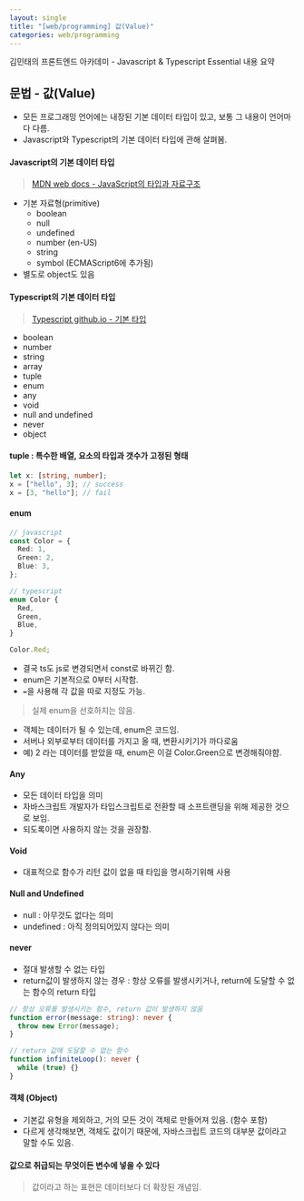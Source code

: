 ```yaml
---
layout: single
title: "[web/programming] 값(Value)"
categories: web/programming
---
```


김민태의 프론트엔드 아카데미 - Javascript & Typescript Essential 내용 요약

## 문법 - 값(Value)

- 모든 프로그래밍 언어에는 내장된 기본 데이터 타입이 있고, 보통 그 내용이 언어마다 다름.
- Javascript와 Typescript의 기본 데이터 타입에 관해 살펴봄.

#### Javascript의 기본 데이터 타입

> [MDN web docs - JavaScript의 타입과 자료구조](https://developer.mozilla.org/ko/docs/Web/JavaScript/Guide/Data_structures)

- 기본 자료형(primitive)
  - boolean
  - null
  - undefined
  - number (en-US)
  - string
  - symbol (ECMAScript6에 추가됨)
- 별도로 object도 있음

#### Typescript의 기본 데이터 타입

> [Typescript github.io - 기본 타입](https://typescript-kr.github.io/pages/basic-types.html)

- boolean
- number
- string
- array
- tuple
- enum
- any
- void
- null and undefined
- never
- object

#### tuple : 특수한 배열, 요소의 타입과 갯수가 고정된 형태

```ts
let x: [string, number];
x = ["hello", 3]; // success
x = [3, "hello"]; // fail
```

#### enum

```ts
// javascript
const Color = {
  Red: 1,
  Green: 2,
  Blue: 3,
};

// typescript
enum Color {
  Red,
  Green,
  Blue,
}

Color.Red;
```

- 결국 ts도 js로 변경되면서 const로 바뀌긴 함.
- enum은 기본적으로 0부터 시작함.
- `=`을 사용해 각 값을 따로 지정도 가능.

> 실제 enum을 선호하지는 않음.

- 객체는 데이터가 될 수 있는데, enum은 코드임.
- 서버나 외부로부터 데이터를 가지고 올 때, 변환시키기가 까다로움
- 예) 2 라는 데이터를 받았을 때, enum은 이걸 Color.Green으로 변경해줘야햠.

#### Any

- 모든 데이터 타입을 의미
- 자바스크립트 개발자가 타입스크립트로 전환할 때 소프트랜딩을 위해 제공한 것으로 보임.
- 되도록이면 사용하지 않는 것을 권장함.

#### Void

- 대표적으로 함수가 리턴 값이 없을 때 타입을 명시하기위해 사용

#### Null and Undefined

- null : 아무것도 없다는 의미
- undefined : 아직 정의되어있지 않다는 의미

#### never

- 절대 발생할 수 없는 타입
- return값이 발생하지 않는 경우 : 항상 오류를 발생시키거나, return에 도달할 수 없는 함수의 return 타입

```ts
// 항상 오류를 발생시키는 함수, return 값이 발생하지 않음
function error(message: string): never {
  throw new Error(message);
}

// return 값에 도달할 수 없는 함수
function infiniteLoop(): never {
  while (true) {}
}
```

#### 객체 (Object)

- 기본값 유형을 제외하고, 거의 모든 것이 객체로 만들어져 있음. (함수 포함)
- 다르게 생각해보면, 객체도 값이기 때문에, 자바스크립트 코드의 대부분 값이라고 말할 수도 있음.

#### 값으로 취급되는 무엇이든 변수에 넣을 수 있다

> 값이라고 하는 표현은 데이터보다 더 확장된 개념임.
